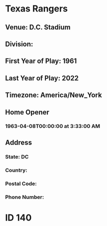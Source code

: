 # Texas Rangers
## Venue: D.C. Stadium
## Division: 
## First Year of Play: 1961
## Last Year of Play: 2022
## Timezone: America/New_York
## Home Opener
### 1963-04-08T00:00:00 at 3:33:00 AM
## Address
### 
### State: DC
### Country: 
### Postal Code: 
### Phone Number: 
# ID 140